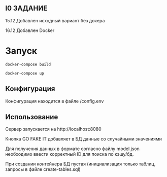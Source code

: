 ## l0 ЗАДАНИЕ


15.12 Добавлен исходный вариант без докера

16.12 Добавлен Docker

# Запуск

`docker-compose build`

`docker-compose up`

## Конфигурация

Конфигурация находится в файле /config.env

## Использование

Сервер запускается на http://localhost:8080

Кнопка GO FAKE IT добавляет в БД данные со случайными значениями

Для получения данных в формате согласно файлу model.json необходимо ввести корректный ID для поиска по кэшу/бд.

При создании контейнера БД пустая (инициализация только таблиц, запросы в файле create-tables.sql)